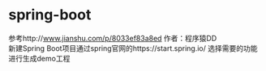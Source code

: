 # spring-boot
参考http://www.jianshu.com/p/8033ef83a8ed  作者：程序猿DD  
新建Spring Boot项目通过spring官网的https://start.spring.io/ 选择需要的功能进行生成demo工程
